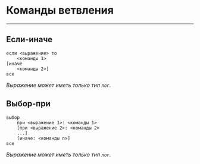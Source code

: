 # Команды ветвления

---

## Если-иначе

```1c
если <выражение> то
    <команды 1>
[иначе
    <команды 2>]
все
```

*Выражение может иметь только тип `лог`.*

## Выбор-при

```1c
выбор
    при <выражение 1>: <команды 1>
    [при <выражение 2>: <команды 2>
    ...]
    [иначе: <команды n>]
все
```

*Выражение может иметь только тип `лог`.*
